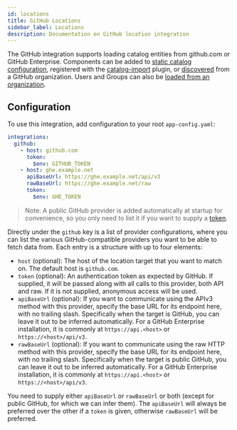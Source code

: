 ```yaml
---
id: locations
title: GitHub Locations
sidebar_label: Locations
description: Documentation on GitHub location integration
---
```


The GitHub integration supports loading catalog entities from github.com or
GitHub Enterprise. Components can be added to
[static catalog configuration](../../features/software-catalog/configuration.md),
registered with the
[catalog-import](https://github.com/backstage/backstage/tree/master/plugins/catalog-import)
plugin, or [discovered](discovery.md) from a GitHub organization. Users and
Groups can also be [loaded from an organization](org.md).

## Configuration

To use this integration, add configuration to your root `app-config.yaml`:

```yaml
integrations:
  github:
    - host: github.com
      token:
        $env: GITHUB_TOKEN
    - host: ghe.example.net
      apiBaseUrl: https://ghe.example.net/api/v3
      rawBaseUrl: https://ghe.example.net/raw
      token:
        $env: GHE_TOKEN
```

> Note: A public GitHub provider is added automatically at startup for
> convenience, so you only need to list it if you want to supply a
> [token](https://docs.github.com/en/github/authenticating-to-github/creating-a-personal-access-token).

Directly under the `github` key is a list of provider configurations, where you
can list the various GitHub-compatible providers you want to be able to fetch
data from. Each entry is a structure with up to four elements:

- `host` (optional): The host of the location target that you want to match on.
  The default host is `github.com`.
- `token` (optional): An authentication token as expected by GitHub. If
  supplied, it will be passed along with all calls to this provider, both API
  and raw. If it is not supplied, anonymous access will be used.
- `apiBaseUrl` (optional): If you want to communicate using the APIv3 method
  with this provider, specify the base URL for its endpoint here, with no
  trailing slash. Specifically when the target is GitHub, you can leave it out
  to be inferred automatically. For a GitHub Enterprise installation, it is
  commonly at `https://api.<host>` or `https://<host>/api/v3`.
- `rawBaseUrl` (optional): If you want to communicate using the raw HTTP method
  with this provider, specify the base URL for its endpoint here, with no
  trailing slash. Specifically when the target is public GitHub, you can leave
  it out to be inferred automatically. For a GitHub Enterprise installation, it
  is commonly at `https://api.<host>` or `https://<host>/api/v3`.

You need to supply either `apiBaseUrl` or `rawBaseUrl` or both (except for
public GitHub, for which we can infer them). The `apiBaseUrl` will always be
preferred over the other if a `token` is given, otherwise `rawBaseUrl` will be
preferred.
